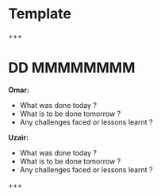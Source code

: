 # Template

+++

# DD MMMMMMMM

**Omar:**
- What was done today ?
- What is to be done tomorrow ?
- Any challenges faced or lessons learnt ?

**Uzair:**
- What was done today ?
- What is to be done tomorrow ?
- Any challenges faced or lessons learnt ?

+++